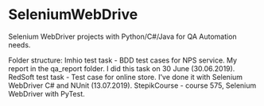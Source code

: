 # SeleniumWebDrive
Selenium WebDriver projects with Python/C#/Java for QA Automation needs.

Folder structure:
Imhio test task   - BDD test cases for NPS service. My report in the qa_report folder. I did this task on 30 June (30.06.2019).
RedSoft test task - Test case for online store. I've done it with Selenium WebDriver C# and NUnit (13.07.2019).
StepikCourse      - course 575, Selenium WebDriver with PyTest.

